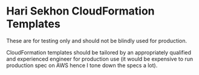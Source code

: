 Hari Sekhon CloudFormation Templates
====================================

These are for testing only and should not be blindly used for production.

CloudFormation templates should be tailored by an appropriately qualified and experienced engineer for production use (it would be expensive to run production spec on AWS hence I tone down the specs a lot).
